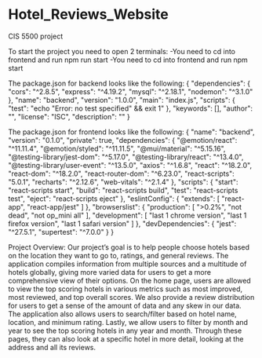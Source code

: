 # Hotel_Reviews_Website
CIS 5500 project

To start the project you need to open 2 terminals:
-You need to cd into frontend and run npm run start
-You need to cd into frontend and run npm start

The package.json for backend looks like the following:
{
  "dependencies": {
    "cors": "^2.8.5",
    "express": "^4.19.2",
    "mysql": "^2.18.1",
    "nodemon": "^3.1.0"
  },
  "name": "backend",
  "version": "1.0.0",
  "main": "index.js",
  "scripts": {
    "test": "echo \"Error: no test specified\" && exit 1"
  },
  "keywords": [],
  "author": "",
  "license": "ISC",
  "description": ""
}


The package.json for frontend looks like the following:
{
  "name": "backend",
  "version": "0.1.0",
  "private": true,
  "dependencies": {
    "@emotion/react": "^11.11.4",
    "@emotion/styled": "^11.11.5",
    "@mui/material": "^5.15.16",
    "@testing-library/jest-dom": "^5.17.0",
    "@testing-library/react": "^13.4.0",
    "@testing-library/user-event": "^13.5.0",
    "axios": "^1.6.8",
    "react": "^18.2.0",
    "react-dom": "^18.2.0",
    "react-router-dom": "^6.23.0",
    "react-scripts": "5.0.1",
    "recharts": "^2.12.6",
    "web-vitals": "^2.1.4"
  },
  "scripts": {
    "start": "react-scripts start",
    "build": "react-scripts build",
    "test": "react-scripts test",
    "eject": "react-scripts eject"
  },
  "eslintConfig": {
    "extends": [
      "react-app",
      "react-app/jest"
    ]
  },
  "browserslist": {
    "production": [
      ">0.2%",
      "not dead",
      "not op_mini all"
    ],
    "development": [
      "last 1 chrome version",
      "last 1 firefox version",
      "last 1 safari version"
    ]
  },
  "devDependencies": {
    "jest": "^27.5.1",
    "supertest": "^7.0.0"
  }
}


Project Overview:
Our project’s goal is to help people choose hotels based on the location they want to go to, ratings, and general reviews. The application compiles information from multiple sources and a multitude of hotels globally, giving more varied data for users to get a more comprehensive view of their options. On the home page, users are allowed to view the top scoring hotels in various metrics such as most improved, most reviewed, and top overall scores. We also provide a review distribution for users to get a sense of the amount of data and any skew in our data. The application also allows users to search/filter based on hotel name, location, and minimum rating. Lastly, we allow users to filter by month and year to see the top scoring hotels in any year and month. Through these pages, they can also look at a specific hotel in more detail, looking at the address and all its reviews.

